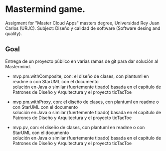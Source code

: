 # Mastermind game.

Assigment for "Master Cloud Apps" masters degree, Universidad Rey Juan Carlos (URJC).
Subject: Diseño y calidad de software (Software desing and quality).

## Goal
Entrega de un proyecto público en varias ramas de git para dar solución al Mastermind.

- mvp.pm.withComposite, con:
el diseño de clases, con plantuml en readme o con StarUML con el documento  
solución en Java o similar (fuertemente tipado) basada en el capitulo de Patrones de Diseño y Arquitectura y el proyecto ticTacToe

- mvp.pm.withProxy, con:
el diseño de clases, con plantuml en readme o con StarUML con el documento  
solución en Java o similar (fuertemente tipado) basada en el capitulo de Patrones de Diseño y Arquitectura y el proyecto ticTacToe

- mvp.pv, con:
el diseño de clases, con plantuml en readme o con StarUML con el documento  
solución en Java o similar (fuertemente tipado) basada en el capitulo de Patrones de Diseño y Arquitectura y el proyecto ticTacToe
